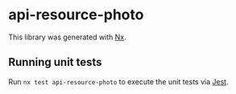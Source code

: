 # api-resource-photo

This library was generated with [Nx](https://nx.dev).

## Running unit tests

Run `nx test api-resource-photo` to execute the unit tests via [Jest](https://jestjs.io).
